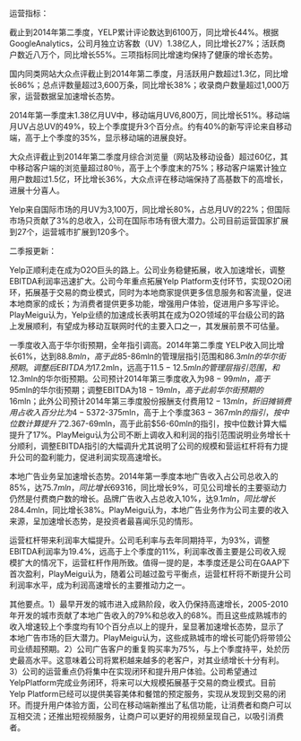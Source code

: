 运营指标：

 截止到2014年第二季度，YELP累计评论数达到6100万，同比增长44%。根据GoogleAnalytics，公司月独立访客数（UV）1.38亿人，同比增长27%；活跃商户数近八万个，同比增长55%。三项指标同比增速均保持了健康的增长态势。

 国内同类网站大众点评截止到2014年第二季度，月活跃用户数超过1.3亿，同比增长86%；总点评数量超过3,600万条，同比增长38%；收录商户数量超过1,000万家，运营数据呈加速增长态势。

 2014年第一季度末1.38亿月UV中，移动端月UV6,800万，同比增长51%。移动端月UV占总UV的49%，较上个季度提升3个百分点。约有40%的新写评论来自移动端，高于上个季度的35%，显示移动端的进展良好。

大众点评截止到2014年第二季度月综合浏览量（网站及移动设备）超过60亿，其中移动客户端的浏览量超过80％，高于上个季度末的75%；移动客户端累计独立用户数超过1.5亿，环比增长36%，大众点评在移动端保持了高基数下的高增长，进展十分喜人。

Yelp来自国际市场的月UV为3,100万，同比增长80%，占总月UV的22%；但国际市场只贡献了3%的总收入，公司在国际市场有很大潜力。公司目前运营国家扩展到27个，运营城市扩展到120多个。

二季报更新：

Yelp正顺利走在成为O2O巨头的路上。公司业务稳健拓展，收入加速增长，调整EBITDA利润率迅速扩大。公司今年重点拓展Yelp Platform支付环节，实现O2O闭环，拓展基于交易的商业模式，同时为本地商家提供更多信息服务和客流量，促进本地商家的成长；为消费者提供更多功能，增强用户体验，促进用户多写评论。PlayMeigu认为，Yelp业绩的加速成长表明其在成为O2O领域的平台级公司的路上发展顺利，有望成为移动互联网时代的主要入口之一，其发展前景不可估量。

一季度收入高于华尔街预期，全年指引调高。2014年第二季度 YELP收入同比增长61%，达到$88.8mln，高于此$85-86mln的管理层指引范围和$86.3mln的华尔街预期。调整后EBITDA为$17.2mln，远高于$11.5-12.5mln的管理层指引范围，和$12.3mln的华尔街预期。公司预计2014年第三季度收入为$98-99mln，高于$95mln的华尔街预期；调整EBITDA为$18-19mln，高于此前华尔街预期的$16mln；此外公司预计2014年第三季度股份报酬支付费用$12-13mln，折旧摊销费用占收入百分比为4-5%。公司进一步调高了2014年全年的收入指引至$372-375mln，高于上个季度$363-367mln的指引，按中位数计算提升了2.3%。而新的调整EBITDA指引为$67-69mln，高于此前$56-60mln的指引，按中位数计算大幅提升了17%。PlayMeigu认为公司不断上调收入和利润的指引范围说明业务增长十分顺利，调整EBITDA指引的大幅调升尤其说明了公司的规模和营运杠杆将有力提升公司的盈利能力，促进利润实现高速增长。

本地广告业务呈加速增长态势。2014年第一季度本地广告收入占公司总收入的85%，达$75.7mln，同比增长69%，该增速较上个季度的67%略显加速，表明公司在本地广告方面加速增长的良好势头。公司拥有本地广告主近八万个，同比增长55%，平均每个本地广告主每月贡献收入$316，同比增长9%，可见公司增长的主要驱动力仍然是付费商户数的增长。品牌广告收入占总收入10%，达$9.1mln，同比增长28%；其他收入占总收入的5%，达$4.4mln，同比增长38%。PlayMeigu认为，本地广告业务作为公司主要的收入来源，呈加速增长态势，是投资者最喜闻乐见的情形。

运营杠杆带来利润率大幅提升。公司毛利率与去年同期持平，为93%，调整EBITDA利润率为19.4%，远高于上个季度的11%，利润率改善主要是公司收入规模扩大的情况下，运营杠杆作用所致。值得一提的是，本季度还是公司在GAAP下首次盈利，PlayMeigu认为，随着公司越过盈亏平衡点，运营杠杆将不断提升公司利润率水平，成为利润高速增长的主要推动力之一。

 
其他要点。1）最早开发的城市进入成熟阶段，收入仍保持高速增长，2005-2010年开发的城市贡献了本地广告收入的79%和总收入的68%。而且这些成熟城市的收入增速较上个季度均有10个百分点以上的提升，呈显著加速增长态势，显示了本地广告市场的巨大潜力。PlayMeigu认为，这些成熟城市的增长可能仍将带领公司业绩超预期。2）公司广告客户的重复购买率为75%，与上个季度持平，处於历史最高水平。这意味着公司将累积越来越多的老客户，对其业绩增长十分有利。3）公司的运营重点仍将集中在实现闭环和提升用户体验。公司希望通过YelpPlatform完成业务闭环，将来可以大规模拓展基于交易的商业模式。目前Yelp Platform已经可以提供美容美体和餐馆的预定服务，实现从发现到交易的闭环。而提升用户体验方面，公司在移动端新推出了私信功能，让消费者和商户可以互相交流；还推出短视频服务，让商户可以更好的用视频呈现自己，以吸引消费者。

